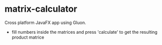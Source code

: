 # matrix-calculator
Cross platform JavaFX app using Gluon.

* fill numbers inside the matrices and press 'calculate'
to get the resulting product matrice
